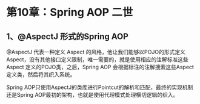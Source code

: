 # 第10章：Spring AOP 二世


##  1、@AspectJ 形式的Spring AOP

@AspectJ 代表一种定义 Aspect 的风格，他让我们能够以POJO的形式定义 Aspect，没有其他接口定义限制，唯一需要的，就是使用相应的注解标准这些 Aspect 定义的POJO类，之后，Spring AOP 会根据标注的注解搜索这些Aspect定义类，然后将其织入系统。

Spring AOP只使用AspectJ的类库进行Pointcut的解析和匹配，最终的实现机制还是Spring AOP最初的架构，也就是使用代理模式处理横切逻辑的织入。








